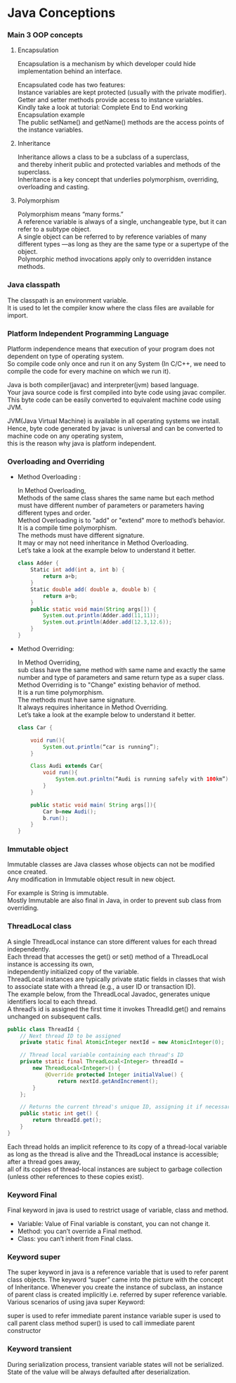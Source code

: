 # Java Conceptions


### Main 3 OOP concepts

1. Encapsulation

    Encapsulation is a mechanism by which developer could hide implementation behind an interface.<br>
    
    Encapsulated code has two features:<br>
    Instance variables are kept protected (usually with the private modifier).<br>
    Getter and setter methods provide access to instance variables.<br>
    Kindly take a look at tutorial: Complete End to End working Encapsulation example<br>
    The public setName() and getName() methods are the access points of the instance variables.

2. Inheritance

    Inheritance allows a class to be a subclass of a superclass, <br>
    and thereby inherit public and protected variables and methods of the superclass.<br>
    Inheritance is a key concept that underlies polymorphism, overriding, overloading and casting.

3. Polymorphism

    Polymorphism means “many forms.”<br>
    A reference variable is always of a single, unchangeable type, but it can refer to a subtype object.<br>
    A single object can be referred to by reference variables of many different types —as long as they are the same type or a supertype of the object.<br>
    Polymorphic method invocations apply only to overridden instance methods.


### Java classpath

The classpath is an environment variable. <br>
It is used to let the compiler know where the class files are available for import.


### Platform Independent Programming Language
 
Platform independence means that execution of your program does not dependent on type of operating system. <br>
So compile code only once and run it on any System (In C/C++, we need to compile the code for every machine on which we run it). 

Java is both compiler(javac) and interpreter(jvm) based language. <br>
Your java source code is first compiled into byte code using javac compiler. <br>
This byte code can be easily converted to equivalent machine code using JVM. 

JVM(Java Virtual Machine) is available in all operating systems we install. <br>
Hence, byte code generated by javac is universal and can be converted to machine code on any operating system, <br>
this is the reason why java is platform independent.


### Overloading and Overriding
    
* Method Overloading :

    In Method Overloading, <br>
    Methods of the same class shares the same name but each method must have different number of parameters or parameters having different types and order.<br>
    Method Overloading is to "add" or "extend" more to method’s behavior.<br>
    It is a compile time polymorphism.<br>
    The methods must have different signature.<br>
    It may or may not need inheritance in Method Overloading.<br>
    Let’s take a look at the example below to understand it better.<br>
    ```java
    class Adder {
        Static int add(int a, int b) {
            return a+b;
        }
        Static double add( double a, double b) {
            return a+b;
        }
        public static void main(String args[]) {
            System.out.println(Adder.add(11,11));
            System.out.println(Adder.add(12.3,12.6));
        }
    }
    ```
    
* Method Overriding:  

    In Method Overriding, <br>
    sub class have the same method with same name and exactly the same number and type of parameters and same return type as a super class.<br>
    Method Overriding is to "Change" existing behavior of method.<br>
    It is a run time polymorphism.<br>
    The methods must have same signature.<br>
    It always requires inheritance in Method Overriding.<br>
    Let’s take a look at the example below to understand it better.<br>
    ```java
    class Car {
    
        void run(){
            System.out.println(“car is running”); 
        }
    
        Class Audi extends Car{
            void run(){
                System.out.prinltn(“Audi is running safely with 100km”);
            }
        }
    
        public static void main( String args[]){
            Car b=new Audi();
            b.run();
        }
    }
    ```


### Immutable object

Immutable classes are Java classes whose objects can not be modified once created. <br>
Any modification in Immutable object result in new object. 

For example is String is immutable. <br>
Mostly Immutable are also final in Java, in order to prevent sub class from overriding.


### ThreadLocal class

A single ThreadLocal instance can store different values for each thread independently. <br>
Each thread that accesses the get() or set() method of a ThreadLocal instance is accessing its own, <br>
independently initialized copy of the variable. <br>
ThreadLocal instances are typically private static fields in classes that wish to associate state with a thread (e.g., a user ID or transaction ID). <br>
The example below, from the ThreadLocal Javadoc, generates unique identifiers local to each thread. <br>
A thread’s id is assigned the first time it invokes ThreadId.get() and remains unchanged on subsequent calls.

```java
public class ThreadId {
    // Next thread ID to be assigned
    private static final AtomicInteger nextId = new AtomicInteger(0);

    // Thread local variable containing each thread's ID
    private static final ThreadLocal<Integer> threadId =
        new ThreadLocal<Integer>() {
            @Override protected Integer initialValue() {
                return nextId.getAndIncrement();
        }
    };

    // Returns the current thread's unique ID, assigning it if necessary
    public static int get() {
        return threadId.get();
    }
}
```

Each thread holds an implicit reference to its copy of a thread-local variable <br>
as long as the thread is alive and the ThreadLocal instance is accessible; <br>
after a thread goes away, <br>
all of its copies of thread-local instances are subject to garbage collection (unless other references to these copies exist).

 
### Keyword Final
 
Final keyword in java is used to restrict usage of variable, class and method.
 
* Variable: Value of Final variable is constant, you can not change it.
* Method: you can’t override a Final method.
* Class: you can’t inherit from Final class.


### Keyword super

The super keyword in java is a reference variable that is used to refer parent class objects. 
The keyword “super” came into the picture with the concept of Inheritance. 
Whenever you create the instance of subclass, an instance of parent class is created implicitly 
i.e. referred by super reference variable.
Various scenarios of using java super Keyword:

super is used to refer immediate parent instance variable
super is used to call parent class method
super() is used to call immediate parent constructor


### Keyword transient

During serialization process, transient variable states will not be serialized. 
State of the value will be always defaulted after deserialization.

 
